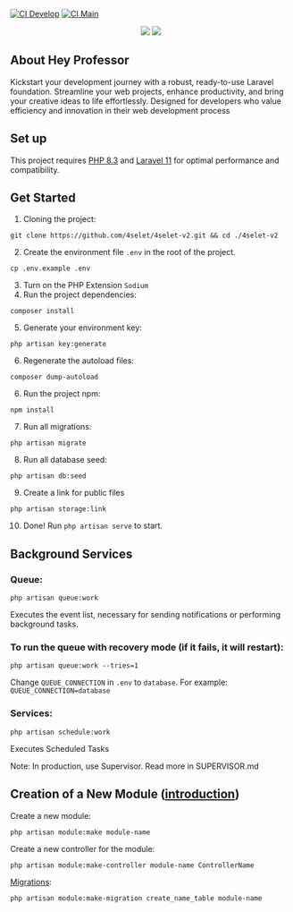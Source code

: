 [![CI  Develop](https://github.com/gaabrenno/hey-professor/actions/workflows/laravel.yml/badge.svg?branch=develop)](https://github.com/gaabrenno/hey-professor/actions/workflows/laravel.yml)
[![CI  Main](https://github.com/gaabrenno/hey-professor/actions/workflows/laravel.yml/badge.svg?branch=develop)](https://github.com/gaabrenno/hey-professor/actions/workflows/laravel.yml)
<div align="center">
    <img src="https://img.shields.io/badge/Laravel-FF2D20?style=for-the-badge&logo=laravel&logoColor=white" />
    <img src="https://img.shields.io/badge/PostgreSQL-316192?style=for-the-badge&logo=postgresql&logoColor=white" />
</div>

## About Hey Professor

Kickstart your development journey with a robust, ready-to-use Laravel foundation. Streamline your web projects, enhance productivity, and bring your creative ideas to life effortlessly. Designed for developers who value efficiency and innovation in their web development process

## Set up

This project requires [PHP 8.3](https://www.php.net/releases/8.3/en.php) and [Laravel 11](https://laravel.com/docs/10.x/releases#laravel-11) for optimal performance and compatibility.

## Get Started

1. Cloning the project:
```
git clone https://github.com/4selet/4selet-v2.git && cd ./4selet-v2
```
2. Create the environment file `.env` in the root of the project.
```
cp .env.example .env
```
3. Turn on the PHP Extension `Sodium`
4. Run the project dependencies:
```
composer install
```
5. Generate your environment key:
```
php artisan key:generate
```
6. Regenerate the autoload files:
```
composer dump-autoload
```
6. Run the project npm:
```
npm install
```
7. Run all migrations:
```
php artisan migrate
```
8. Run all database seed:
```
php artisan db:seed
```
9. Create a link for public files
```
php artisan storage:link
```
10. Done! Run `php artisan serve` to start.

## Background Services

### Queue:
  ```
  php artisan queue:work
  ````
Executes the event list, necessary for sending notifications or performing background tasks.

### To run the queue with recovery mode (if it fails, it will restart): 
```
php artisan queue:work --tries=1
```
Change `QUEUE_CONNECTION` in `.env` to `database`. For example: `QUEUE_CONNECTION=database`
### Services: 
```
php artisan schedule:work
```
Executes Scheduled Tasks

Note: In production, use Supervisor. Read more in SUPERVISOR.md

## Creation of a New Module ([introduction](https://laravelmodules.com/docs/v10/introduction))

Create a new module: 
```
php artisan module:make module-name
```

Create a new controller for the module: 
```
php artisan module:make-controller module-name ControllerName
```

[Migrations](https://laravelmodules.com/docs/v9/artisan-commands#module-migrate):
```
php artisan module:make-migration create_name_table module-name
```
